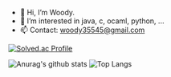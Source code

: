 - 👋 Hi, I’m Woody. 
- 👀 I’m interested in java, c, ocaml, python, ...
- 📫 Contact: woody35545@gmail.com

<!---
woody35545/woody35545 is a ✨ special ✨ repository because its `README.md` (this file) appears on your GitHub profile.
You can click the Preview link to take a look at your changes.
--->

[![Solved.ac Profile](http://mazassumnida.wtf/api/v2/generate_badge?boj=woody35545)](https://solved.ac/woody35545/)

![Anurag's github stats](https://github-readme-stats.vercel.app/api?username=woody35545&show_icons=true&theme=vision-friendly-dark)
![Top Langs](https://github-readme-stats.vercel.app/api/top-langs/?username=6810779s&layout=compact&theme=tokyonight)



<!-- theme = tokyonight-->
